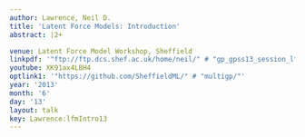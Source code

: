 ```yaml
---
author: Lawrence, Neil D.
title: 'Latent Force Models: Introduction'
abstract: |2+

venue: Latent Force Model Workshop, Sheffield
linkpdf: '"ftp://ftp.dcs.shef.ac.uk/home/neil/" # "gp_gpss13_session_lfm.pdf"'
youtube: XK91ax4LBH4
optlink1: '"https://github.com/SheffieldML/" # "multigp/"'
year: '2013'
month: '6'
day: '13'
layout: talk
key: Lawrence:lfmIntro13
---
```

